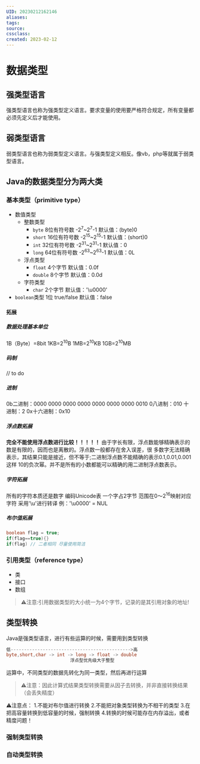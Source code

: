 ```yaml
---
UID: 20230212162146 
aliases: 
tags: 
source: 
cssclass: 
created: 2023-02-12
---
```


# 数据类型

## 强类型语言
强类型语言也称为强类型定义语言。要求变量的使用要严格符合规定，所有变量都必须先定义后才能使用。
## 弱类型语言
弱类型语言也称为弱类型定义语言。与强类型定义相反。像vb，php等就属于弱类型语言。
## Java的数据类型分为两大类

### 基本类型（primitive type）
* 数值类型
	* 整数类型
		* `byte` 8位有符号数 -2<sup>7</sup>~2<sup>7</sup>-1 默认值：(byte)0
		* `short` 16位有符号数 -2<sup>15</sup>~2<sup>15</sup>-1 默认值：(short)0
		* `int` 32位有符号数 -2<sup>31</sup>~2<sup>31</sup>-1 默认值：0
		* `long` 64位有符号数 -2<sup>63</sup>~2<sup>63</sup>-1 默认值：0L
	* 浮点类型
		* `float` 4个字节 默认值：0.0f
		* `double` 8个字节 默认值：0.0d
	* 字符类型
		* `char` 2个字节 默认值：'\\u0000'
* `boolean`类型 1位 true/false 默认值：false

#### 拓展
##### 数据处理基本单位
1B（Byte）=8bit
1KB=2<sup>10</sup>B
1MB=2<sup>10</sup>KB
1GB=2<sup>10</sup>MB
##### 码制
// to do
##### 进制
0b二进制：0000 0000 0000 0000 0000 0000 0000 0010
0八进制：010
十进制：2
0x十六进制：0x10
##### 浮点数拓展
**完全不能使用浮点数进行比较！！！！！**
由于字长有限，浮点数能够精确表示的数是有限的，因而也是离散的。浮点数一般都存在舍入误差，很 多数字无法精确表示，其结果只能是接近，但不等于;二进制浮点数不能精确的表示0.1,0.01,0.001这样 10的负次幂。并不是所有的小数都能可以精确的用二进制浮点数表示。
##### 字符拓展
所有的字符本质还是数字
编码Unicode表 一个字占2字节 范围在0～2<sup>16</sup>映射对应字符 采用'\\u'进行转译
例：'\\u0000' = NUL
##### 布尔值拓展
```Java
boolean flag = true;
if(flag==true){}
if(flag) // 二者相同 尽量使用简洁
```
### 引用类型（reference type）
* 类
* 接口
* 数组
>⚠️注意:引用数据类型的大小统一为4个字节，记录的是其引用对象的地址!
## 类型转换
Java是强类型语言，进行有些运算的时候，需要用到类型转换
```Java
低--------------------------------------------->高
byte,short,char -> int -> long -> float -> double
                        浮点型优先级大于整型
```
运算中，不同类型的数据先转化为同一类型，然后再进行运算
> ⚠️注意：因此计算式结果类型转换需要从因子去转换，并非直接转换结果（会丢失精度）

⚠️注意点：
1.不能对布尔值进行转换
2.不能把对象类型转换为不相干的类型
3.在把高容量转换到低容量的时候，强制转换
4.转换的时候可能存在内存溢出，或者精度问题！


### 强制类型转换
### 自动类型转换